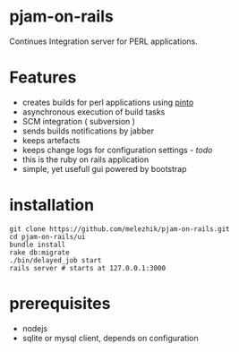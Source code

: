 # pjam-on-rails

Continues Integration server for PERL applications.

# Features
* creates builds for perl applications using [pinto](https://github.com/thaljef/Pinto) 
* asynchronous execution of build tasks
* SCM integration ( subversion )
* sends builds notifications by jabber
* keeps artefacts
* keeps change logs for configuration settings - _todo_
* this is the ruby on rails application
* simple, yet usefull gui powered by bootstrap


# installation

    git clone https://github.com/melezhik/pjam-on-rails.git
    cd pjam-on-rails/ui
    bundle install
    rake db:migrate
    ./bin/delayed_job start  
    rails server # starts at 127.0.0.1:3000
  
# prerequisites
- nodejs
- sqlite or mysql client, depends on configuration




  
  
